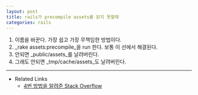```yaml
---
layout: post
title: rails가 precompile assets를 읽지 못할때
categories: rails
---
```


1. 이름을 바꾼다. 가장 쉽고 가장 무책임한 방법이다.
1. _rake assets:precompile_을 run 한다. 보통 이 선에서 해결된다.
1. 안되면 _public/assets_를 날려버린다.
1. 그래도 안되면 _tmp/cache/assets_도 날려버린다.

---
* Related Links
  * [4번 방법을 알려준 Stack Overflow](http://stackoverflow.com/a/11107762/3910390)